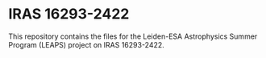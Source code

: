 # IRAS 16293-2422

This repository contains the files for the Leiden-ESA Astrophysics Summer Program (LEAPS) project on IRAS 16293-2422.

